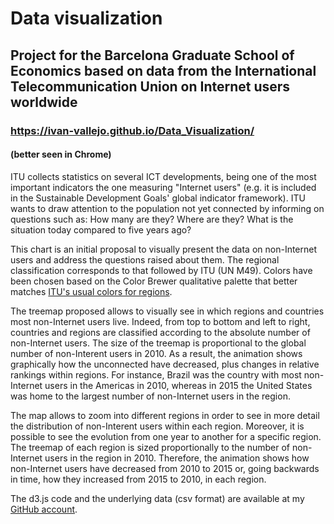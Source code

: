 # Data visualization
## Project for the Barcelona Graduate School of Economics based on data from the International Telecommunication Union on Internet users worldwide

### <a href="https://ivan-vallejo.github.io/Data_Visualization/">https://ivan-vallejo.github.io/Data_Visualization/</a> 
#### (better seen in Chrome)

<p> ITU collects statistics on several ICT developments, being one of the most important indicators the one measuring "Internet users" (e.g. it is included in the Sustainable Development Goals' global indicator framework). ITU wants to draw attention to the population not yet connected by informing on questions such as: How many are they? Where are they? What is the situation today compared to five years ago?</p>
<p>This chart is an initial proposal to visually present the data on non-Internet users and address the questions raised about them. The regional classification corresponds to that followed by ITU (UN M49). Colors have been chosen based on the Color Brewer qualitative palette that better matches <a href="http://www.itu.int/en/ITU-D/Pages/ITUAroundTheWorld.aspx">ITU's usual colors for regions</a>.</p>
<p>The treemap proposed allows to visually see in which regions and countries most non-Internet users live. Indeed, from top to bottom and left to right, countries and regions are classified according to the absolute number of non-Internet users. The size of the treemap is proportional to the global number of non-Interent users in 2010. As a result, the animation shows graphically how the unconnected have decreased, plus changes in relative rankings within regions. For instance, Brazil was the country with most non-Internet users in the Americas in 2010, whereas in 2015 the United States was home to the largest number of non-Internet users in the region.</p>
<p> The map allows to zoom into different regions in order to see in more detail the distribution of non-Interent users within each region. Moreover, it is possible to see the evolution from one year to another for a specific region. The treemap of each region is sized proportionally to the number of non-Internet users in the region in 2010. Therefore, the animation shows how non-Internet users have decreased from 2010 to 2015 or, going backwards in time, how they increased from 2015 to 2010, in each region.</p>

<p> The d3.js code and the underlying data (csv format) are available at my <a href="https://github.com/ivan-vallejo/Data_Visualization">GitHub account</a>. </p>
